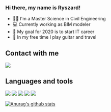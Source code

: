 ### Hi there, my name is Ryszard!

* :construction_worker_man: I'm a Master Science in Civil Engineering
* :computer: Currently working as BIM modeler
* :dart: My goal for 2020 is to start IT career
* :guitar: In my free time I play guitar and travel

## Contact with me

[<img src="https://cdn4.iconfinder.com/data/icons/logos-and-brands/512/122_Facebook_F_logo_logos-48.png"/>](https://www.facebook.com/ryszard.polechonski)

## Languages and tools

<img src="https://cdn4.iconfinder.com/data/icons/flat-brand-logo-2/512/html5-48.png"/>     <img src="https://cdn4.iconfinder.com/data/icons/flat-brand-logo-2/512/css3-48.png"/>     <img src="https://cdn4.iconfinder.com/data/icons/logos-and-brands/512/187_Js_logo_logos-48.png"/>     <img src="https://cdn4.iconfinder.com/data/icons/logos-3/600/React.js_logo-48.png"/>     <img src="https://cdn4.iconfinder.com/data/icons/logos-3/512/mongodb-2-128.png"/>


[![Anurag's github stats](https://github-readme-stats.vercel.app/api?username=RyszardPolechonski)](https://github.com/anuraghazra/github-readme-stats)
<!--
**RyszardPolechonski/RyszardPolechonski** is a ✨ _special_ ✨ repository because its `README.md` (this file) appears on your GitHub profile.

Here are some ideas to get you started:

- 🔭 I’m currently working on ...
- 🌱 I’m currently learning ...
- 👯 I’m looking to collaborate on ...
- 🤔 I’m looking for help with ...
- 💬 Ask me about ...
- 📫 How to reach me: ...
- 😄 Pronouns: ...
- ⚡ Fun fact: ...
-->
 
